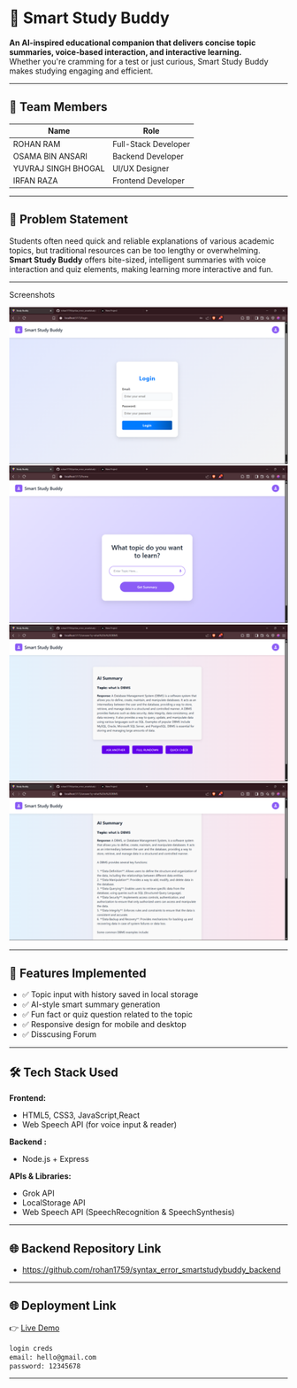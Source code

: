# 🤖 Smart Study Buddy

**An AI-inspired educational companion that delivers concise topic summaries, voice-based interaction, and interactive learning.**  
Whether you're cramming for a test or just curious, Smart Study Buddy makes studying engaging and efficient.

---

## 👥 Team Members

| Name              | Role                  |
|-------------------|-----------------------|
| ROHAN RAM         | Full-Stack Developer  |
| OSAMA BIN ANSARI  | Backend Developer     |
|YUVRAJ SINGH BHOGAL| UI/UX Designer        |
| IRFAN RAZA        | Frontend Developer    |

---

## 🧠 Problem Statement

Students often need quick and reliable explanations of various academic topics, but traditional resources can be too lengthy or overwhelming.  
**Smart Study Buddy** offers bite-sized, intelligent summaries with voice interaction and quiz elements, making learning more interactive and fun.

---
Screenshots

![App Screenshot](./screenshot/1.png)
![App Screenshot](./screenshot/2.png)
![App Screenshot](./screenshot/3.png)
![App Screenshot](./screenshot/4.png)

---

## 🚀 Features Implemented

- ✅ Topic input with history saved in local storage
- ✅ AI-style smart summary generation 
- ✅ Fun fact or quiz question related to the topic
- ✅ Responsive design for mobile and desktop
- ✅ Disscusing Forum

---

## 🛠 Tech Stack Used

**Frontend:**  
- HTML5, CSS3, JavaScript,React    
- Web Speech API (for voice input & reader)

**Backend :**  
- Node.js + Express 

**APIs & Libraries:**  
- Grok API  
- LocalStorage API  
- Web Speech API (SpeechRecognition & SpeechSynthesis)

---

## 🌐 Backend Repository Link

 - https://github.com/rohan1759/syntax_error_smartstudybuddy_backend

---

## 🌐 Deployment Link

👉 [Live Demo](https://smartstudybuddy.netlify.app/)

    login creds
    email: hello@gmail.com
    password: 12345678

---


